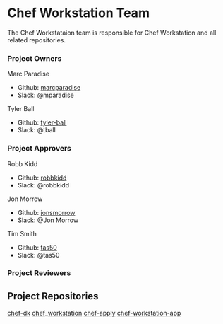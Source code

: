 # Chef Workstation Team

The Chef Workstataion team is responsible for Chef Workstation and all related repositories.

### Project Owners

Marc Paradise
  - Github: [marcparadise](https://github.com/marcparadise)
  - Slack: @mparadise

Tyler Ball
  - Github: [tyler-ball](https://github.com/tyler-ball)
  - Slack: @tball

### Project Approvers

Robb Kidd
  - Github: [robbkidd](https://github.com/robbkidd)
  - Slack: @robbkidd

Jon Morrow
  - Github: [jonsmorrow](https://github.com/jonsmorrow)
  - Slack: @Jon Morrow

Tim Smith
  - Github: [tas50](https://github.com/tas50)
  - Slack: @tas50

### Project Reviewers

## Project Repositories

[chef-dk](https://github.com/chef/chef-dk)
[chef_workstation](https://github.com/chef/chef_workstation)
[chef-apply](https://github.com/chef/chef-apply)
[chef-workstation-app](https://github.com/chef/chef-workstation-app)
